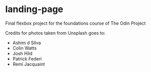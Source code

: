 # landing-page
Final flexbox project for the foundations course of The Odin Project

Credits for photos taken from Unsplash goes to:
* Ashim d Silva
* Colin Watts
* Josh Hild
* Patrick Federi
* Remi Jacquaint